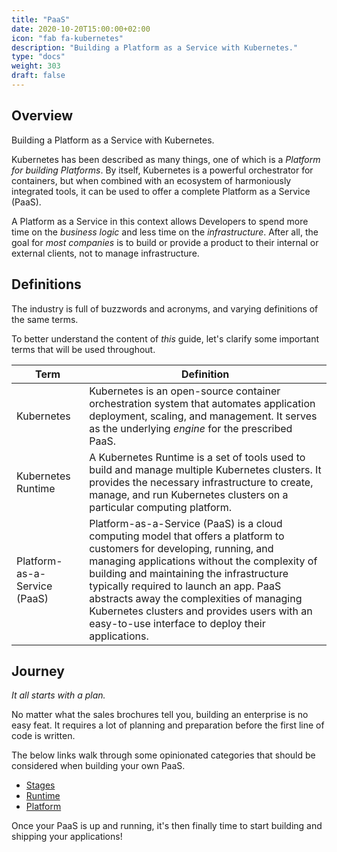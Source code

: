 ```yaml
---
title: "PaaS"
date: 2020-10-20T15:00:00+02:00
icon: "fab fa-kubernetes"
description: "Building a Platform as a Service with Kubernetes."
type: "docs"
weight: 303
draft: false
---
```


## Overview

Building a Platform as a Service with Kubernetes.

Kubernetes has been described as many things, one of which is a _Platform for building Platforms_. By itself, Kubernetes is a powerful orchestrator for containers, but when combined with an ecosystem of harmoniously integrated tools, it can be used to offer a complete Platform as a Service (PaaS).

A Platform as a Service in this context allows Developers to spend more time on the _business logic_ and less time on the _infrastructure_. After all, the goal for _most companies_ is to build or provide a product to their internal or external clients, not to manage infrastructure.

## Definitions

The industry is full of buzzwords and acronyms, and varying definitions of the same terms.

To better understand the content of _this_ guide, let's clarify some important terms that will be used throughout.

| Term                         | Definition                                                                                                                                                                                                                                                                                                                                                                                                    |
| ---------------------------- | ------------------------------------------------------------------------------------------------------------------------------------------------------------------------------------------------------------------------------------------------------------------------------------------------------------------------------------------------------------------------------------------------------------- |
| Kubernetes                   | Kubernetes is an open-source container orchestration system that automates application deployment, scaling, and management. It serves as the underlying _engine_ for the prescribed PaaS.                                                                                                                                                                                                                     |
| Kubernetes Runtime           | A Kubernetes Runtime is a set of tools used to build and manage multiple Kubernetes clusters. It provides the necessary infrastructure to create, manage, and run Kubernetes clusters on a particular computing platform.                                                                                                                                                                                     |
| Platform-as-a-Service (PaaS) | Platform-as-a-Service (PaaS) is a cloud computing model that offers a platform to customers for developing, running, and managing applications without the complexity of building and maintaining the infrastructure typically required to launch an app. PaaS abstracts away the complexities of managing Kubernetes clusters and provides users with an easy-to-use interface to deploy their applications. |

## Journey

_It all starts with a plan._

No matter what the sales brochures tell you, building an enterprise is no easy feat. It requires a lot of planning and preparation before the first line of code is written.

The below links walk through some opinionated categories that should be considered when building your own PaaS.

- [Stages](stages)
- [Runtime](runtime)
- [Platform](paas)

Once your PaaS is up and running, it's then finally time to start building and shipping your applications!
